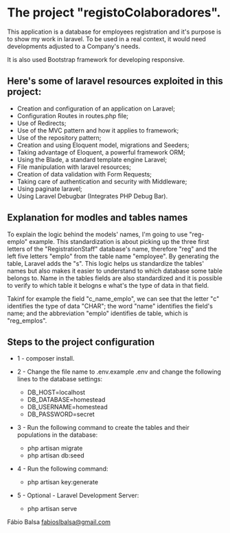 # The project "registoColaboradores".

This application is a database for employees registration and it's purpose is to show my work in laravel.
To be used in a real context, it would need developments adjusted to a Company's needs.

It is also used Bootstrap framework for developing responsive.

## Here's some of laravel resources exploited in this project:

- Creation and configuration of an application on Laravel;
- Configuration Routes in routes.php file;
- Use of Redirects;
- Use of the MVC pattern and how it applies to framework;
- Use of the repository pattern;
- Creation and using Eloquent model, migrations and Seeders;
- Taking advantage of Eloquent, a powerful framework ORM;
- Using the Blade, a standard template engine Laravel;
- File manipulation with laravel resources;
- Creation of data validation with Form Requests;
- Taking care of authentication and security with Middleware;
- Using paginate laravel;
- Using Laravel Debugbar (Integrates PHP Debug Bar).

## Explanation for modles and tables names

To explain the logic behind the models' names, I'm going to use "reg-emplo" example. This standardization is about picking up the three first letters of the "RegistrationStaff" database's name, therefore "reg" and the left five letters "emplo" from the table name "employee". By generating the table, Laravel adds the "s". This logic helps us standardize the tables' names but also makes it easier to understand to which database some table belongs to.
Name in the tables fields are also standardized and it is possible to verify to which table it belogns e what's the type of data in that field. 

Takinf for example the field "c_name_emplo", we can see that the letter "c" identifies the type of data "CHAR"; the word "name" identifies the field's name; and the abbreviation "emplo" identifies de table, which is "reg_emplos".

## Steps to the project configuration

+ 1 - composer install.

+ 2 - Change the file name to .env.example .env and change the following lines to the database settings:
  * DB_HOST=localhost
  * DB_DATABASE=homestead
  * DB_USERNAME=homestead
  * DB_PASSWORD=secret
  
+ 3 - Run the following command to create the tables and their populations in the database:
  * php artisan migrate
  * php artisan db:seed
  
+ 4 - Run the following command:
  * php artisan key:generate

+ 5 - Optional - Laravel Development Server:
  * php artisan serve
 
Fábio Balsa <fabioslbalsa@gmail.com>



